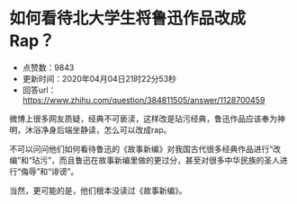 # 如何看待北大学生将鲁迅作品改成 Rap？
- 点赞数：9843
- 更新时间：2020年04月04日21时22分53秒
- 回答url：https://www.zhihu.com/question/384811505/answer/1128700459
<body>
 <p data-pid="8lPnC39l">微博上很多网友质疑，经典不可亵渎，这样改是玷污经典，鲁迅作品应该奉为神明，沐浴净身后端坐静读，怎么可以改成rap。</p>
 <p data-pid="RjxiForU">不可以问问他们如何看待鲁迅的《故事新编》对我国古代很多经典作品进行“改编”和“玷污”，而且鲁迅在故事新编里做的更过分，甚至对很多中华民族的圣人进行“侮辱”和“诽谤”。</p>
 <p data-pid="AqUJkp58">当然，更可能的是，他们根本没读过《故事新编》。</p>
</body>